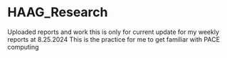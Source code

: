 # HAAG_Research
Uploaded reports and work 
this is only for current update for my weekly reports at 8.25.2024 
This is the practice for me to get familiar with PACE computing

